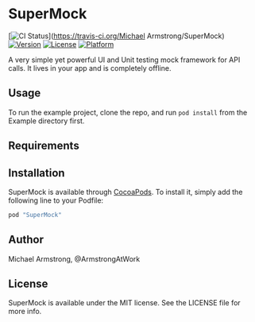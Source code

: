 # SuperMock

[![CI Status](http://img.shields.io/travis/michaelarmstrong/SuperMock.svg?style=flat)](https://travis-ci.org/Michael Armstrong/SuperMock)
[![Version](https://img.shields.io/cocoapods/v/SuperMock.svg?style=flat)](http://cocoapods.org/pods/SuperMock)
[![License](https://img.shields.io/cocoapods/l/SuperMock.svg?style=flat)](http://cocoapods.org/pods/SuperMock)
[![Platform](https://img.shields.io/cocoapods/p/SuperMock.svg?style=flat)](http://cocoapods.org/pods/SuperMock)

A very simple yet powerful UI and Unit testing mock framework for API calls. It lives in your app and is completely offline.

## Usage

To run the example project, clone the repo, and run `pod install` from the Example directory first.

## Requirements

## Installation

SuperMock is available through [CocoaPods](http://cocoapods.org). To install
it, simply add the following line to your Podfile:

```ruby
pod "SuperMock"
```

## Author

Michael Armstrong, @ArmstrongAtWork

## License

SuperMock is available under the MIT license. See the LICENSE file for more info.
